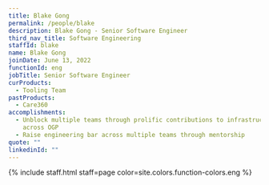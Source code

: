 ```yaml
---
title: Blake Gong
permalink: /people/blake
description: Blake Gong - Senior Software Engineer
third_nav_title: Software Engineering
staffId: blake
name: Blake Gong
joinDate: June 13, 2022
functionId: eng
jobTitle: Senior Software Engineer
curProducts:
  - Tooling Team
pastProducts:
  - Care360
accomplishments:
  - Unblock multiple teams through prolific contributions to infrastructure
    across OGP
  - Raise engineering bar across multiple teams through mentorship
quote: ""
linkedinId: ""
---
```


{% include staff.html staff=page color=site.colors.function-colors.eng %}
